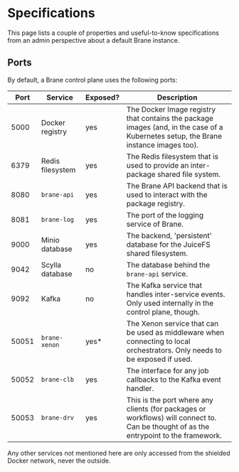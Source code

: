 # Specifications
This page lists a couple of properties and useful-to-know specifications from an admin perspective about a default Brane instance.


## Ports
By default, a Brane control plane uses the following ports:

| Port  | Service          | Exposed? | Description |
|-------|------------------|----------|-------------|
| 5000  | Docker registry  | yes      | The Docker Image registry that contains the package images (and, in the case of a Kubernetes setup, the Brane instance images too). |
| 6379  | Redis filesystem | yes      | The Redis filesystem that is used to provide an inter-package shared file system. |
| 8080  | `brane-api`      | yes      | The Brane API backend that is used to interact with the package registry. |
| 8081  | `brane-log`      | yes      | The port of the logging service of Brane. |
| 9000  | Minio database   | yes      | The backend, 'persistent' database for the JuiceFS shared filesystem. |
| 9042  | Scylla database  | no       | The database behind the `brane-api` service. |
| 9092  | Kafka            | no       | The Kafka service that handles inter-service events. Only used internally in the control plane, though. |
| 50051 | `brane-xenon`    | yes*     | The Xenon service that can be used as middleware when connecting to local orchestrators. Only needs to be exposed if used. |
| 50052 | `brane-clb`      | yes      | The interface for any job callbacks to the Kafka event handler. |
| 50053 | `brane-drv`      | yes      | This is the port where any clients (for packages or workflows) will connect to. Can be thought of as the entrypoint to the framework. |

Any other services not mentioned here are only accessed from the shielded Docker network, never the outside.
